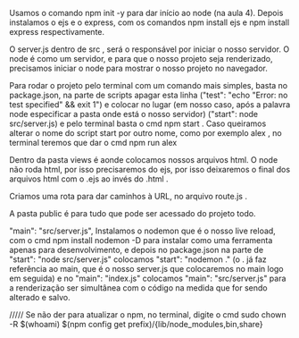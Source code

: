 Usamos o comando  npm init -y  para dar início ao node (na aula 4).
Depois instalamos o ejs e o express, com os comandos  npm install ejs  e  npm install express  respectivamente. 

O  server.js  dentro de  src , será o responsável por iniciar o nosso servidor. O node é como um servidor, e para que o nosso projeto seja renderizado, precisamos iniciar o node para mostrar o nosso projeto no navegador. 

Para rodar o projeto pelo terminal com um comando mais simples, basta no  package.json, na parte de  scripts  apagar esta linha ("test": "echo \"Error: no test specified\" && exit 1") e colocar no lugar (em nosso caso, após a palavra  node  especificar a pasta onde está o nosso servidor)  ("start": node src/server.js) e pelo terminal basta o cmd  npm start  . Caso queiramos alterar o nome do script  start  por outro nome, como por exemplo  alex , no terminal teremos que dar o cmd  npm run alex 

Dentro da pasta  views  é aonde colocamos nossos arquivos html. O node não roda html, por isso precisaremos do  ejs, por isso deixaremos o final dos arquivos html com o  .ejs  ao invés do  .html  .

Criamos uma rota para dar caminhos à URL, no arquivo  route.js  .

A pasta  public  é para tudo que pode ser acessado do projeto todo.

"main": "src/server.js",
Instalamos o  nodemon  que é o nosso live reload, com o cmd  npm install nodemon -D   para instalar como uma ferramenta apenas para desenvolvimento, e depois no package.json na parte de  "start": "node src/server.js"  colocamos  "start": "nodemon ." (o  .  já faz referência ao main, que é o nosso  server.js que colocaremos no main logo em seguida)  e no  "main": "index.js"  colocamos  "main": "src/server.js"  para a renderização ser simultânea com o código na medida que for sendo alterado e salvo. 

/////
Se não der para atualizar o npm, no terminal, digite o cmd   sudo chown -R $(whoami) $(npm config get prefix)/{lib/node_modules,bin,share}   


